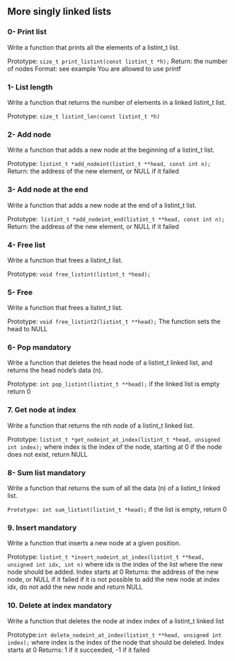 ## More singly linked lists

### 0- Print list
Write a function that prints all the elements of a listint_t list.

Prototype: ``size_t print_listint(const listint_t *h);``
Return: the number of nodes
Format: see example
You are allowed to use printf

### 1- List length
Write a function that returns the number of elements in a linked listint_t list.

Prototype: ``size_t listint_len(const listint_t *h)``

### 2- Add node
Write a function that adds a new node at the beginning of a listint_t list.

Prototype: ``listint_t *add_nodeint(listint_t **head, const int n);``
Return: the address of the new element, or NULL if it failed

### 3- Add node at the end
Write a function that adds a new node at the end of a listint_t list.

Prototype:`` listint_t *add_nodeint_end(listint_t **head, const int n);``
Return: the address of the new element, or NULL if it failed

### 4- Free list
Write a function that frees a listint_t list.

Prototype: ``void free_listint(listint_t *head);``

### 5- Free
Write a function that frees a listint_t list.

Prototype: ``void free_listint2(listint_t **head);``
The function sets the head to NULL

### 6- Pop mandatory
Write a function that deletes the head node of a listint_t linked list,
and returns the head node’s data (n).

Prototype: ``int pop_listint(listint_t **head);``
if the linked list is empty return 0

### 7. Get node at index

Write a function that returns the nth node of a listint_t linked list.

Prototype:
``listint_t *get_nodeint_at_index(listint_t *head, unsigned int index);``
where index is the index of the node, starting at 0
if the node does not exist, return NULL

### 8- Sum list mandatory
Write a function that returns the sum of all the data (n)
of a listint_t linked list.

``Prototype: int sum_listint(listint_t *head);``
if the list is empty, return 0


### 9. Insert mandatory
Write a function that inserts a new node at a given position.

Prototype:
`listint_t *insert_nodeint_at_index(listint_t **head, unsigned int idx, int n)`
where idx is the index of the list where the new node should be added.
Index starts at 0
Returns: the address of the new node, or NULL if it failed
if it is not possible to add the new node at index idx,
do not add the new node and return NULL


### 10. Delete at index mandatory
Write a function that deletes the node at index index of a listint_t linked list

Prototype:``int delete_nodeint_at_index(listint_t **head, unsigned int index);``
where index is the index of the node that should be deleted. Index starts at 0
Returns: 1 if it succeeded, -1 if it failed

